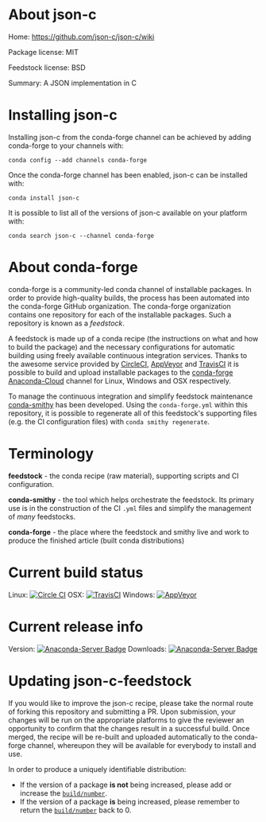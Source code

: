 About json-c
============

Home: https://github.com/json-c/json-c/wiki

Package license: MIT

Feedstock license: BSD

Summary: A JSON implementation in C



Installing json-c
=================

Installing json-c from the conda-forge channel can be achieved by adding conda-forge to your channels with:

```
conda config --add channels conda-forge
```

Once the conda-forge channel has been enabled, json-c can be installed with:

```
conda install json-c
```

It is possible to list all of the versions of json-c available on your platform with:

```
conda search json-c --channel conda-forge
```


About conda-forge
=================

conda-forge is a community-led conda channel of installable packages.
In order to provide high-quality builds, the process has been automated into the
conda-forge GitHub organization. The conda-forge organization contains one repository 
for each of the installable packages. Such a repository is known as a *feedstock*.

A feedstock is made up of a conda recipe (the instructions on what and how to build
the package) and the necessary configurations for automatic building using freely
available continuous integration services. Thanks to the awesome service provided by
[CircleCI](https://circleci.com/), [AppVeyor](http://www.appveyor.com/)
and [TravisCI](https://travis-ci.org/) it is possible to build and upload installable
packages to the [conda-forge](https://anaconda.org/conda-forge)
[Anaconda-Cloud](http://docs.anaconda.org/) channel for Linux, Windows and OSX respectively.

To manage the continuous integration and simplify feedstock maintenance
[conda-smithy](http://github.com/conda-forge/conda-smithy) has been developed.
Using the ``conda-forge.yml`` within this repository, it is possible to regenerate all of
this feedstock's supporting files (e.g. the CI configuration files) with ``conda smithy regenerate``.


Terminology
===========

**feedstock** - the conda recipe (raw material), supporting scripts and CI configuration.

**conda-smithy** - the tool which helps orchestrate the feedstock.
                   Its primary use is in the construction of the CI ``.yml`` files
                   and simplify the management of *many* feedstocks.

**conda-forge** - the place where the feedstock and smithy live and work to
                  produce the finished article (built conda distributions)

Current build status
====================
Linux: [![Circle CI](https://circleci.com/gh/conda-forge/json-c-feedstock.svg?style=svg)](https://circleci.com/gh/conda-forge/json-c-feedstock)
OSX: [![TravisCI](https://travis-ci.org/conda-forge/json-c-feedstock.svg?branch=master)](https://travis-ci.org/conda-forge/json-c-feedstock) 
Windows: [![AppVeyor](https://ci.appveyor.com/api/projects/status/github/conda-forge/json-c-feedstock?svg=True)](https://ci.appveyor.com/project/conda-forge/json-c-feedstock/branch/master)

Current release info
====================
Version: [![Anaconda-Server Badge](https://anaconda.org/conda-forge/json-c/badges/version.svg)](https://anaconda.org/conda-forge/json-c)
Downloads: [![Anaconda-Server Badge](https://anaconda.org/conda-forge/json-c/badges/downloads.svg)](https://anaconda.org/conda-forge/json-c)


Updating json-c-feedstock
=========================

If you would like to improve the json-c recipe, please take the normal
route of forking this repository and submitting a PR. Upon submission, your changes will
be run on the appropriate platforms to give the reviewer an opportunity to confirm that the
changes result in a successful build. Once merged, the recipe will be re-built and uploaded
automatically to the conda-forge channel, whereupon they will be available for everybody to
install and use.

In order to produce a uniquely identifiable distribution:
 * If the version of a package **is not** being increased, please add or increase
   the [``build/number``](http://conda.pydata.org/docs/building/meta-yaml.html#build-number-and-string). 
 * If the version of a package **is** being increased, please remember to return
   the [``build/number``](http://conda.pydata.org/docs/building/meta-yaml.html#build-number-and-string)
   back to 0.
